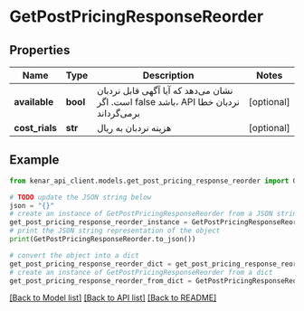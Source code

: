 # GetPostPricingResponseReorder


## Properties

Name | Type | Description | Notes
------------ | ------------- | ------------- | -------------
**available** | **bool** | نشان می‌دهد که آیا آگهی قابل نردبان است. اگر false باشد، API نردبان خطا برمی‌گرداند | [optional] 
**cost_rials** | **str** | هزینه نردبان به ریال | [optional] 

## Example

```python
from kenar_api_client.models.get_post_pricing_response_reorder import GetPostPricingResponseReorder

# TODO update the JSON string below
json = "{}"
# create an instance of GetPostPricingResponseReorder from a JSON string
get_post_pricing_response_reorder_instance = GetPostPricingResponseReorder.from_json(json)
# print the JSON string representation of the object
print(GetPostPricingResponseReorder.to_json())

# convert the object into a dict
get_post_pricing_response_reorder_dict = get_post_pricing_response_reorder_instance.to_dict()
# create an instance of GetPostPricingResponseReorder from a dict
get_post_pricing_response_reorder_from_dict = GetPostPricingResponseReorder.from_dict(get_post_pricing_response_reorder_dict)
```
[[Back to Model list]](../README.md#documentation-for-models) [[Back to API list]](../README.md#documentation-for-api-endpoints) [[Back to README]](../README.md)


